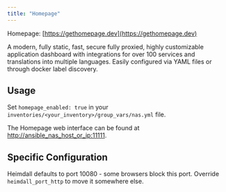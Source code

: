 ```yaml
---
title: "Homepage"
---
```


Homepage: [https://gethomepage.dev](https://gethomepage.dev)

A modern, fully static, fast, secure fully proxied, highly customizable application dashboard with integrations for over 100 services and translations into multiple languages. Easily configured via YAML files or through docker label discovery. 

## Usage

Set `homepage_enabled: true` in your `inventories/<your_inventory>/group_vars/nas.yml` file.

The Homepage web interface can be found at [http://ansible_nas_host_or_ip:11111](http://ansible_nas_host_or_ip:10080).

## Specific Configuration

Heimdall defaults to port 10080 - some browsers block this port. Override `heimdall_port_http` to move it somewhere else.
